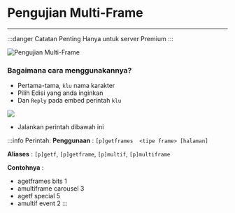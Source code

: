 # Pengujian Multi-Frame
----

:::danger Catatan Penting
Hanya untuk server Premium
:::

![Pengujian Multi-Frame](/img/features/getframes.gif ':size=100%')

### Bagaimana cara menggunakannya?
- Pertama-tama, `klu` nama karakter
- Pilih Edisi yang anda inginkan
- Dan `Reply` pada embed perintah `klu`

![](/img/features/reply.png)

- Jalankan perintah dibawah ini


:::info Perintah:
**Penggunaan** : `[p]getframes  <tipe frame> [halaman]`

**Aliases** : `[p]getf`, `[p]getframe`, `[p]multif`, `[p]multiframe`

**Contohnya**  :
- agetframes bits 1
- amultiframe carousel 3
- agetf special 5
- amultif event 2
:::
